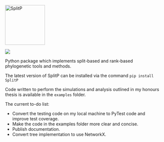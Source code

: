 <img src="https://user-images.githubusercontent.com/27327007/74098210-a760a700-4b69-11ea-8623-28708864d8c7.png" alt="SplitP" width="130"/>


![](https://github.com/js51/SplitP/workflows/build/badge.svg)

Python package which implements split-based and rank-based phylogenetic tools and methods.

The latest version of SplitP can be installed via the command
`pip install SplitP`

Code written to perform the simulations and analysis outlined in my honours thesis is available in the `examples` folder.

The current to-do list:
* Convert the testing code on my local machine to PyTest code and improve test coverage.
* Make the code in the examples folder more clear and concise.
* Publish documentation.
* Convert tree implementation to use NetworkX.

